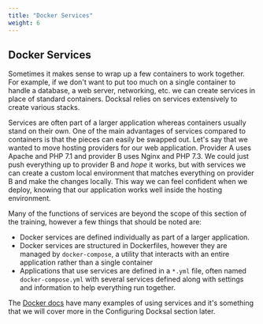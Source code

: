 ```yaml
---
title: "Docker Services"
weight: 6
---
```


## Docker Services

Sometimes it makes sense to wrap up a few containers to work together. For example, if we don't want to put too much on a single container to handle a database, a web server, networking, etc. we can create services in place of standard containers. Docksal relies on services extensively to create various stacks.

Services are often part of a larger application whereas containers usually stand on their own. One of the main advantages of services compared to containers is that the pieces can easily be swapped out. Let's say that we wanted to move hosting providers for our web application. Provider A uses Apache and PHP 7.1 and provider B uses Nginx and PHP 7.3. We could just push everything up to provider B and _hope_ it works, but with services we can create a custom local environment that matches everything on provider B and make the changes locally. This way we can feel confident when we deploy, knowing that our application works well inside the hosting environment.

Many of the functions of services are beyond the scope of this section of the training, however a few things that should be noted are:

* Docker services are defined individually as part of a larger application.
* Docker services are structured in Dockerfiles, however they are managed by `docker-compose`, a utility that interacts with an entire application rather than a single container
* Applications that use services are defined in a `*.yml` file, often named `docker-compose.yml` with several services defined along with settings and information to help everything run together.

The [Docker docs](https://docs.docker.com) have many examples of using services and it's something that we will cover more in the Configuring Docksal section later.
